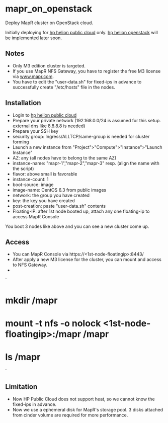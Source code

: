 mapr_on_openstack
=================

Deploy MapR cluster on OpenStack cloud.

Initially deploying for [hp helion public cloud](https://horizon.hpcloud.com) only.
[hp helion openstack](https://helion.hpwsportal.com/) will be implemented later soon.

Notes
-----
* Only M3 edition cluster is targeted.
* If you use MapR NFS Gateway, you have to register the free M3 license via www.mapr.com.
* You have to edit the "user-data.sh" for fixed-ips in advance to successfully create "/etc/hosts" file in the nodes.
 
Installation
------------
* Login to [hp helion public cloud](https://horizon.hpcloud.com)
* Prepare your private network (192.168.0.0/24 is assumed for this setup. external dns like 8.8.8.8 is needed)
* Prepare your SSH key
* security group: Ingress/ALLTCP/same-group is needed for cluster forming
* Launch a new instance from "Project">"Compute">"Instance">"Launch Instance"
* AZ: any (all nodes have to belong to the same AZ)
* instance-name: "mapr-1","mapr-2","mapr-3" resp. (align the name with the script)
* flavor: above small is favorable
* instance-count: 1
* boot-source: image
* image-name: CentOS 6.3 from public images
* network: the group you have created
* key: the key you have created
* post-creation: paste "user-data.sh" contents
* Floating-IP: after 1st node booted up, attach any one floating-ip to access MapR Console

You boot 3 nodes like above and you can see a new cluster come up.

Access
------
* You can MapR Console via https://<1st-node-floatingip>:8443/
* After apply a new M3 license for the cluster, you can mount and access to NFS Gateway.
* 
`
# mkdir /mapr
# mount -t nfs -o nolock <1st-node-floatingip>:/mapr /mapr
# ls /mapr
`

Limitation
----------
* Now HP Public Cloud does not support heat, so we cannot know the fixed-ips in advance.
* Now we use a ephemeral disk for MapR's storage pool. 3 disks attached from cinder volume are required for more performance.
